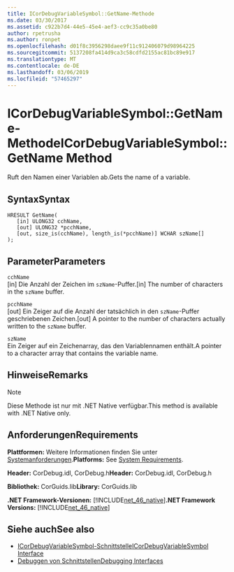 ```yaml
---
title: ICorDebugVariableSymbol::GetName-Methode
ms.date: 03/30/2017
ms.assetid: c922b7d4-44e5-45e4-aef3-cc9c35a0be80
author: rpetrusha
ms.author: ronpet
ms.openlocfilehash: d01f8c3956298daee9f11c912406079d98964225
ms.sourcegitcommit: 5137208fa414d9ca3c58cdfd2155ac81bc89e917
ms.translationtype: MT
ms.contentlocale: de-DE
ms.lasthandoff: 03/06/2019
ms.locfileid: "57465297"
---
```

# <a name="icordebugvariablesymbolgetname-method"></a><span data-ttu-id="f4418-102">ICorDebugVariableSymbol::GetName-Methode</span><span class="sxs-lookup"><span data-stu-id="f4418-102">ICorDebugVariableSymbol::GetName Method</span></span>
<span data-ttu-id="f4418-103">Ruft den Namen einer Variablen ab.</span><span class="sxs-lookup"><span data-stu-id="f4418-103">Gets the name of a variable.</span></span>  
  
## <a name="syntax"></a><span data-ttu-id="f4418-104">Syntax</span><span class="sxs-lookup"><span data-stu-id="f4418-104">Syntax</span></span>  
  
```  
HRESULT GetName(  
   [in] ULONG32 cchName,   
   [out] ULONG32 *pcchName,   
   [out, size_is(cchName), length_is(*pcchName)] WCHAR szName[]  
);  
```  
  
## <a name="parameters"></a><span data-ttu-id="f4418-105">Parameter</span><span class="sxs-lookup"><span data-stu-id="f4418-105">Parameters</span></span>  
 `cchName`  
 <span data-ttu-id="f4418-106">[in] Die Anzahl der Zeichen im `szName`-Puffer.</span><span class="sxs-lookup"><span data-stu-id="f4418-106">[in] The number of characters in the `szName` buffer.</span></span>  
  
 `pcchName`  
 <span data-ttu-id="f4418-107">[out] Ein Zeiger auf die Anzahl der tatsächlich in den `szName`-Puffer geschriebenen Zeichen.</span><span class="sxs-lookup"><span data-stu-id="f4418-107">[out] A pointer to the number of characters actually written to the `szName` buffer.</span></span>  
  
 `szName`  
 <span data-ttu-id="f4418-108">Ein Zeiger auf ein Zeichenarray, das den Variablennamen enthält.</span><span class="sxs-lookup"><span data-stu-id="f4418-108">A pointer to a character array that contains the variable name.</span></span>  
  
## <a name="remarks"></a><span data-ttu-id="f4418-109">Hinweise</span><span class="sxs-lookup"><span data-stu-id="f4418-109">Remarks</span></span>  
  
> [!NOTE]
>  <span data-ttu-id="f4418-110">Diese Methode ist nur mit .NET Native verfügbar.</span><span class="sxs-lookup"><span data-stu-id="f4418-110">This method is available with .NET Native only.</span></span>  
  
## <a name="requirements"></a><span data-ttu-id="f4418-111">Anforderungen</span><span class="sxs-lookup"><span data-stu-id="f4418-111">Requirements</span></span>  
 <span data-ttu-id="f4418-112">**Plattformen:** Weitere Informationen finden Sie unter [Systemanforderungen](../../../../docs/framework/get-started/system-requirements.md).</span><span class="sxs-lookup"><span data-stu-id="f4418-112">**Platforms:** See [System Requirements](../../../../docs/framework/get-started/system-requirements.md).</span></span>  
  
 <span data-ttu-id="f4418-113">**Header:** CorDebug.idl, CorDebug.h</span><span class="sxs-lookup"><span data-stu-id="f4418-113">**Header:** CorDebug.idl, CorDebug.h</span></span>  
  
 <span data-ttu-id="f4418-114">**Bibliothek:** CorGuids.lib</span><span class="sxs-lookup"><span data-stu-id="f4418-114">**Library:** CorGuids.lib</span></span>  
  
 <span data-ttu-id="f4418-115">**.NET Framework-Versionen:** [!INCLUDE[net_46_native](../../../../includes/net-46-native-md.md)]</span><span class="sxs-lookup"><span data-stu-id="f4418-115">**.NET Framework Versions:** [!INCLUDE[net_46_native](../../../../includes/net-46-native-md.md)]</span></span>  
  
## <a name="see-also"></a><span data-ttu-id="f4418-116">Siehe auch</span><span class="sxs-lookup"><span data-stu-id="f4418-116">See also</span></span>
- [<span data-ttu-id="f4418-117">ICorDebugVariableSymbol-Schnittstelle</span><span class="sxs-lookup"><span data-stu-id="f4418-117">ICorDebugVariableSymbol Interface</span></span>](../../../../docs/framework/unmanaged-api/debugging/icordebugvariablesymbol-interface.md)
- [<span data-ttu-id="f4418-118">Debuggen von Schnittstellen</span><span class="sxs-lookup"><span data-stu-id="f4418-118">Debugging Interfaces</span></span>](../../../../docs/framework/unmanaged-api/debugging/debugging-interfaces.md)
